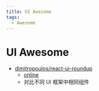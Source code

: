 ```yaml
---
title: UI Awesome
tags:
  - Awesome
---
```


# UI Awesome

- [dimitropoulos/react-ui-roundup](https://github.com/dimitropoulos/react-ui-roundup)
  - [online](https://react-ui-roundup.dimitrimitropoulos.com/)
  - 对比不同 UI 框架中相同组件
